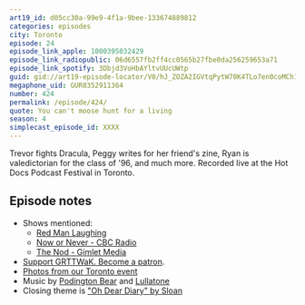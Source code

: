 ```yaml
---
art19_id: d05cc30a-99e9-4f1a-9bee-133674889812
categories: episodes
city: Toronto
episode: 24
episode_link_apple: 1000395032429
episode_link_radiopublic: 06d6557fb2ff4cc0565b27fbe0da256259653a71
episode_link_spotify: 3Dbjd3VoHbAYltvUUcUWtp
guid: gid://art19-episode-locator/V0/hJ_ZOZA2IGVtqPytW70K4TLo7en0coMCh1Kr4H3Ni1M
megaphone_uid: GUR8352911364
number: 424
permalink: /episode/424/
quote: You can't moose hunt for a living
season: 4
simplecast_episode_id: XXXX
---
```


Trevor fights Dracula, Peggy writes for her friend's zine, Ryan is valedictorian for the class of '96, and much more. Recorded live at the Hot Docs Podcast Festival in Toronto.

## Episode notes
* Shows mentioned:
	* [Red Man Laughing](http://indianandcowboy.ca/category/shows/red-man-laughing/?post_type=podcasts)
	* [Now or Never - CBC Radio](http://www.cbc.ca/radio/nowornever)
	* [The Nod - Gimlet Media](https://gimletmedia.com/the-nod/)
* [Support GRTTWaK. Become a patron](https://grownupsreadthingstheywroteaskids.com/support/?utm_source=podcast&utm_medium=referral&utm_campaign=424).
* [Photos from our Toronto event](https://www.facebook.com/media/set/?set=a.10155332230238600.1073741906.121054468599&type=1&l=3d2003bfa1)
* Music by [Podington Bear](https://geo.itunes.apple.com/us/artist/podington-bear/id250459572?at=10lR7u&mt=1&app=music) and [Lullatone](https://geo.itunes.apple.com/us/artist/lullatone/id34467705?at=10lR7u&mt=1&app=music)
* Closing theme is ["Oh Dear Diary" by Sloan](http://sloan.spinshop.com/details/9850)